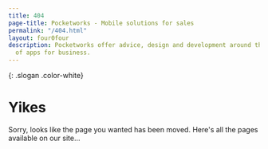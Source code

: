 ```yaml
---
title: 404
page-title: Pocketworks - Mobile solutions for sales
permalink: "/404.html"
layout: four0four
description: Pocketworks offer advice, design and development around the implementation
  of apps for business.
---
```


{: .slogan .color-white}
# Yikes

Sorry, looks like the page you wanted has been moved. Here's all the pages available on our site...